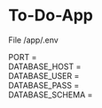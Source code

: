 # To-Do-App

File /app/.env

PORT = \
DATABASE_HOST = \
DATABASE_USER = \
DATABASE_PASS = \
DATABASE_SCHEMA =
